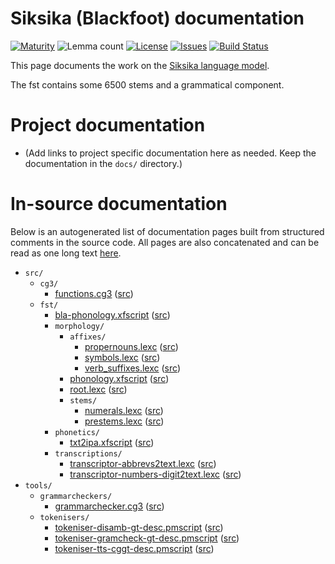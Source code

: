 # Siksika (Blackfoot) documentation

[![Maturity](https://img.shields.io/endpoint?url=https%3A%2F%2Fraw.githubusercontent.com%2Fgiellalt%2Flang-bla%2Fgh-pages%2Fmaturity.json)](https://giellalt.github.io/MaturityClassification.html)
![Lemma count](https://img.shields.io/endpoint?url=https%3A%2F%2Fraw.githubusercontent.com%2Fgiellalt%2Flang-bla%2Fgh-pages%2Flemmacount.json)
[![License](https://img.shields.io/github/license/giellalt/lang-bla)](https://github.com/giellalt/lang-bla/blob/main/LICENSE)
[![Issues](https://img.shields.io/github/issues/giellalt/lang-bla)](https://github.com/giellalt/lang-bla/issues)
[![Build Status](https://divvun-tc.giellalt.org/api/github/v1/repository/giellalt/lang-bla/main/badge.svg)](https://github.com/giellalt/lang-bla/actions)

This page documents the work on the [Siksika language model](https://github.com/giellalt/lang-bla). 

The fst contains some 6500 stems and a grammatical component.

# Project documentation

* (Add links to project specific documentation here as needed. Keep the documentation in the `docs/` directory.)

# In-source documentation

Below is an autogenerated list of documentation pages built from structured comments in the source code. All pages are also concatenated and can be read as one long text [here](bla.md).

* `src/`
    * `cg3/`
        * [functions.cg3](src-cg3-functions.cg3.html) ([src](https://github.com/giellalt/lang-bla/blob/main/src/cg3/functions.cg3))
    * `fst/`
        * [bla-phonology.xfscript](src-fst-bla-phonology.xfscript.html) ([src](https://github.com/giellalt/lang-bla/blob/main/src/fst/bla-phonology.xfscript))
        * `morphology/`
            * `affixes/`
                * [propernouns.lexc](src-fst-morphology-affixes-propernouns.lexc.html) ([src](https://github.com/giellalt/lang-bla/blob/main/src/fst/morphology/affixes/propernouns.lexc))
                * [symbols.lexc](src-fst-morphology-affixes-symbols.lexc.html) ([src](https://github.com/giellalt/lang-bla/blob/main/src/fst/morphology/affixes/symbols.lexc))
                * [verb_suffixes.lexc](src-fst-morphology-affixes-verb_suffixes.lexc.html) ([src](https://github.com/giellalt/lang-bla/blob/main/src/fst/morphology/affixes/verb_suffixes.lexc))
            * [phonology.xfscript](src-fst-morphology-phonology.xfscript.html) ([src](https://github.com/giellalt/lang-bla/blob/main/src/fst/morphology/phonology.xfscript))
            * [root.lexc](src-fst-morphology-root.lexc.html) ([src](https://github.com/giellalt/lang-bla/blob/main/src/fst/morphology/root.lexc))
            * `stems/`
                * [numerals.lexc](src-fst-morphology-stems-numerals.lexc.html) ([src](https://github.com/giellalt/lang-bla/blob/main/src/fst/morphology/stems/numerals.lexc))
                * [prestems.lexc](src-fst-morphology-stems-prestems.lexc.html) ([src](https://github.com/giellalt/lang-bla/blob/main/src/fst/morphology/stems/prestems.lexc))
        * `phonetics/`
            * [txt2ipa.xfscript](src-fst-phonetics-txt2ipa.xfscript.html) ([src](https://github.com/giellalt/lang-bla/blob/main/src/fst/phonetics/txt2ipa.xfscript))
        * `transcriptions/`
            * [transcriptor-abbrevs2text.lexc](src-fst-transcriptions-transcriptor-abbrevs2text.lexc.html) ([src](https://github.com/giellalt/lang-bla/blob/main/src/fst/transcriptions/transcriptor-abbrevs2text.lexc))
            * [transcriptor-numbers-digit2text.lexc](src-fst-transcriptions-transcriptor-numbers-digit2text.lexc.html) ([src](https://github.com/giellalt/lang-bla/blob/main/src/fst/transcriptions/transcriptor-numbers-digit2text.lexc))
* `tools/`
    * `grammarcheckers/`
        * [grammarchecker.cg3](tools-grammarcheckers-grammarchecker.cg3.html) ([src](https://github.com/giellalt/lang-bla/blob/main/tools/grammarcheckers/grammarchecker.cg3))
    * `tokenisers/`
        * [tokeniser-disamb-gt-desc.pmscript](tools-tokenisers-tokeniser-disamb-gt-desc.pmscript.html) ([src](https://github.com/giellalt/lang-bla/blob/main/tools/tokenisers/tokeniser-disamb-gt-desc.pmscript))
        * [tokeniser-gramcheck-gt-desc.pmscript](tools-tokenisers-tokeniser-gramcheck-gt-desc.pmscript.html) ([src](https://github.com/giellalt/lang-bla/blob/main/tools/tokenisers/tokeniser-gramcheck-gt-desc.pmscript))
        * [tokeniser-tts-cggt-desc.pmscript](tools-tokenisers-tokeniser-tts-cggt-desc.pmscript.html) ([src](https://github.com/giellalt/lang-bla/blob/main/tools/tokenisers/tokeniser-tts-cggt-desc.pmscript))
